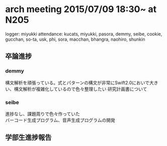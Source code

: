 # arch meeting 2015/07/09 18:30~ at N205  

logger: miyukki attendance: kucats, miyukki, pasora, demmy, seibe, cookie, gucchan, so-ta, usk, phi, sora, macchan, bhangra, naohiro, shunkin

## 卒論進捗
### demmy
構文解析を頑張っている。式とパターンの構文が非常にSwift2.0においで大きい、構文解析が複雑化しているので色々整理したい
研究計画書について

### seibe
進捗なし、課題周りで色々作っていた  
バーコード生成プログラム、音声生成プログラムの開発

### 

## 学部生進捗報告
